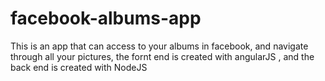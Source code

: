 # facebook-albums-app
This is an app that can access to your albums in facebook, and navigate through all your pictures, the fornt end is created with angularJS , and the back end is created with NodeJS
